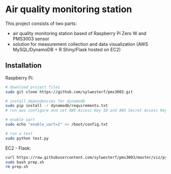 # Air quality monitoring station 

This project consists of two parts:
- air quality monitoring station based of Raspberry Pi Zero W and PMS3003 sensor
- solution for measurement collection and data visualization (AWS MySQL/DynamoDB + R Shiny/Flask hosted on EC2)

## Installation

Raspberry Pi:

```sh
# download project files
sudo git clone https://github.com/sylwesterf/pms3003.git

# install dependencies for dynamodb
sudo pip install -r dynamodb/requirements.txt
# run aws configure and set AWS Access Key ID and AWS Secret Access Key

# enable uart
sudo echo "enable_uart=1" >> /boot/config.txt

# run a test
sudo python test.py
```

EC2 - Flask:

```sh
curl https://raw.githubusercontent.com/sylwesterf/pms3003/master/viz/py/prep.sh -o prep.sh
sudo bash prep.sh
rm prep.sh
```
